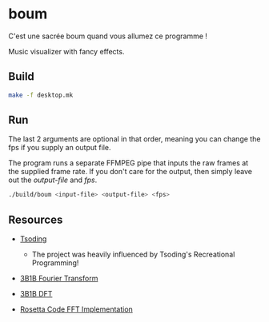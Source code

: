 # boum

C'est une sacrée boum quand vous allumez ce programme !

Music visualizer with fancy effects.

## Build

```bash
make -f desktop.mk
```

## Run

The last 2 arguments are optional in that order, meaning you can change the fps if you supply an output file.

The program runs a separate FFMPEG pipe that inputs the raw frames at the supplied frame rate. If you don't care for the output, then simply leave out the _output-file_ and _fps_.

```bash
./build/boum <input-file> <output-file> <fps>
```

## Resources

- [Tsoding](https://www.youtube.com/watch?v=Xdbk1Pr5WXU&list=PLpM-Dvs8t0Vak1rrE2NJn8XYEJ5M7-BqT&index=1&pp=iAQB)

  - The project was heavily influenced by Tsoding's Recreational Programming!

- [3B1B Fourier Transform](https://www.youtube.com/watch?v=spUNpyF58BY&t=398s&pp=ygUTM2JsdWUxYnJvd24gZm91cmllcg%3D%3D)
- [3B1B DFT](https://www.youtube.com/watch?v=g8RkArhtCc4)
- [Rosetta Code FFT Implementation](https://rosettacode.org/wiki/Fast_Fourier_transform#Python:h_Recursive)
